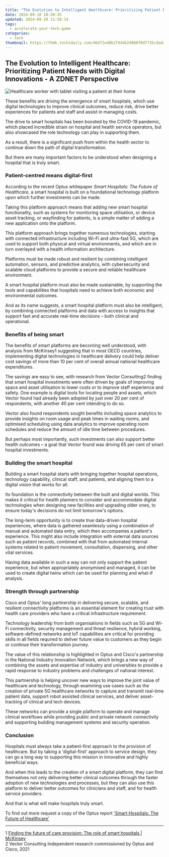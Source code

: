 ```yaml
---
title: "The Evolution to Intelligent Healthcare: Prioritizing Patient Needs with Digital Innovations - A ZDNET Perspective"
date: 2024-09-18 20:30:35
updated: 2024-09-20 11:58:14
tags:
  - accelerate-your-tech-game
categories:
  - tech
thumbnail: https://thmb.techidaily.com/46df1e48b2f44db2d880f0d7735cdada8076c6dcb75637faff2a09a30c684309.jpg
---
```


## The Evolution to Intelligent Healthcare: Prioritizing Patient Needs with Digital Innovations - A ZDNET Perspective

![Healthcare worker with tablet visiting a patient at their home](https://www.zdnet.com/a/img/resize/e6913f7f785607bc576784f6464a04c887c21e38/2023/02/17/7c959bc3-9058-4606-978b-c8d423e3176d/smart-hospitals-optuscisco-image1.jpg?auto=webp&width=1280)

These benefits are driving the emergence of smart hospitals, which use digital technologies to improve clinical outcomes, reduce risk, drive better experiences for patients and staff and assist in managing costs.

The drive to smart hospitals has been boosted by the COVID-19 pandemic, which placed incredible strain on hospital and health service operators, but also showcased the role technology can play in supporting them.

As a result, there is a significant push from within the health sector to continue down the path of digital transformation. 

But there are many important factors to be understood when designing a hospital that is truly smart.

### Patient-centred means digital-first

According to the recent Optus whitepaper _Smart Hospitals: The Future of Healthcare_, a smart hospital is built on a foundational technology platform upon which further investments can be made.

Taking this platform approach means that adding new smart hospital functionality, such as systems for monitoring space utilisation, or device asset tracking, or wayfinding for patients, is a simple matter of adding a new application onto the platform.

This platform approach brings together numerous technologies, starting with connected infrastructure including Wi-Fi and ultra-fast 5G, which are used to support both physical and virtual environments, and which are in turn overlayed with a health information architecture.

Platforms must be made robust and resilient by combining intelligent automation, sensors, and predictive analytics, with cybersecurity and scalable cloud platforms to provide a secure and reliable healthcare environment.

A smart hospital platform must also be made sustainable, by supporting the tools and capabilities that hospitals need to achieve both economic and environmental outcomes.

And as its name suggests, a smart hospital platform must also be intelligent, by combining connected platforms and data with access to insights that support fast and accurate real-time decisions – both clinical and operational.

### Benefits of being smart

The benefits of smart platforms are becoming well understood, with analysis from McKinsey1 suggesting that in most OECD countries, implementing digital technologies in healthcare delivery could help deliver cost savings of more than 10 per cent of overall annual national healthcare expenditures.

The savings are easy to see, with research from Vector Consulting2 finding that smart hospital investments were often driven by goals of improving space and asset utilisation to lower costs or to improve staff experience and safety. One example is digital tools for locating people and assets, which Vector found had already been adopted by just over 20 per cent of respondents, with another 40 per cent intending to do so.

Vector also found respondents sought benefits including space analytics to provide insights on room usage and peak times in waiting rooms, and optimised scheduling using data analytics to improve operating room schedules and reduce the amount of idle time between procedures.

But perhaps most importantly, such investments can also support better health outcomes – a goal that Vector found was driving 65 per cent of smart hospital investments.

### Building the smart hospital

Building a smart hospital starts with bringing together hospital operations, technology capability, clinical staff, and patients, and aligning them to a digital vision that works for all.

Its foundation is the connectivity between the built and digital worlds. This makes it critical for health planners to consider and accommodate digital technologies when designing new facilities and upgrading older ones, to ensure today's decisions do not limit tomorrow's options.

The long-term opportunity is to create true data-driven hospital experiences, where data is gathered seamlessly using a combination of manual and automated data entry, which then accompanies a patient's experience. This might also include integration with external data sources such as patient records, combined with that from automated internal systems related to patient movement, consultation, dispensing, and other vital services.

Having data available in such a way can not only support the patient experience, but when appropriately anonymised and managed, it can be used to create digital twins which can be used for planning and what-if analysis.

### Strength through partnership

Cisco and Optus' long partnership in delivering secure, scalable, and resilient connectivity platforms is an essential element for creating trust with health care providers who have a critical infrastructure requirement.

Technology leadership from both organisations in fields such as 5G and Wi-Fi connectivity, security management and threat resilience, hybrid working, software-defined networks and IoT capabilities are critical for providing skills in all fields required to deliver future value to customers as they begin or continue their transformation journey. 

The value of this relationship is highlighted in Optus and Cisco's partnership in the National Industry Innovation Network, which brings a new way of combining the assets and expertise of industry and universities to provide a rapid response to industry problems and challenges of national interest.

This partnership is helping uncover new ways to improve the joint value of healthcare and technology, through examining use cases such as the creation of private 5G healthcare networks to capture and transmit real-time patient data, support robot assisted clinical services, and deliver asset-tracking of clinical and tech devices.

These networks can provide a single platform to operate and manage clinical workflows while providing public and private network connectivity and supporting building management systems and security operation.

### Conclusion

Hospitals must always take a patient-first approach to the provision of healthcare. But by taking a 'digital-first' approach to service design, they can go a long way to supporting this mission in innovative and highly beneficial ways.

And when this leads to the creation of a smart digital platform, they can find themselves not only delivering better clinical outcomes through the faster adoption of new technologies and processes, but they can also use this platform to deliver better outcomes for clinicians and staff, and for health service providers.

And that is what will make hospitals truly smart.

To find out more request a copy of the Optus report ['Smart Hospitals: The Future of Healthcare'](https://www.optus.com.au/enterprise/accelerate/technology/digitising-and-automating-smart-hospitals)

---

1 [Finding the future of care provision: The role of smart hospitals | McKinsey](https://www.mckinsey.com/industries/healthcare-systems-and-services/our-insights/finding-the-future-of-care-provision-the-role-of-smart-hospitals)   
2 Vector Consulting Independent research commissioned by Optus and Cisco, 2021

<ins class="adsbygoogle"
     style="display:block"
     data-ad-format="autorelaxed"
     data-ad-client="ca-pub-7571918770474297"
     data-ad-slot="1223367746"></ins>



<ins class="adsbygoogle"
     style="display:block"
     data-ad-client="ca-pub-7571918770474297"
     data-ad-slot="8358498916"
     data-ad-format="auto"
     data-full-width-responsive="true"></ins>

